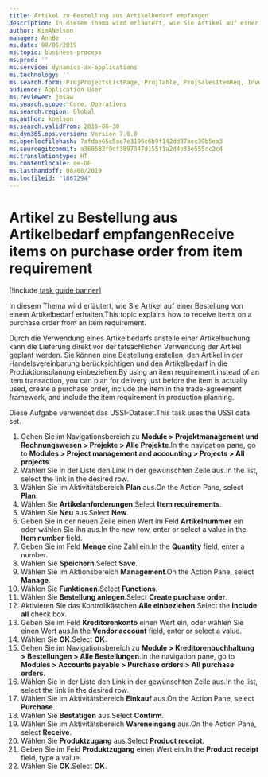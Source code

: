 ```yaml
---
title: Artikel zu Bestellung aus Artikelbedarf empfangen
description: In diesem Thema wird erläutert, wie Sie Artikel auf einer Bestellung von einem Artikelbedarf erhalten.
author: KimANelson
manager: AnnBe
ms.date: 08/06/2019
ms.topic: business-process
ms.prod: ''
ms.service: dynamics-ax-applications
ms.technology: ''
ms.search.form: ProjProjectsListPage, ProjTable, ProjSalesItemReq, InventItemIdLookupSimple, PurchCreateFromSalesOrder, VendAccountItemLookup, PurchTable, PurchEditLines
audience: Application User
ms.reviewer: josaw
ms.search.scope: Core, Operations
ms.search.region: Global
ms.author: knelson
ms.search.validFrom: 2016-06-30
ms.dyn365.ops.version: Version 7.0.0
ms.openlocfilehash: 7afdae65c5ae7e3196c6b9f142dd87aec39b5ea3
ms.sourcegitcommit: a368682f9cf3897347d155f1a2d4b33e555cc2c4
ms.translationtype: HT
ms.contentlocale: de-DE
ms.lasthandoff: 08/08/2019
ms.locfileid: "1867294"
---
```

# <a name="receive-items-on-purchase-order-from-item-requirement"></a><span data-ttu-id="e1cf4-103">Artikel zu Bestellung aus Artikelbedarf empfangen</span><span class="sxs-lookup"><span data-stu-id="e1cf4-103">Receive items on purchase order from item requirement</span></span>

[!include [task guide banner](../../includes/task-guide-banner.md)]

<span data-ttu-id="e1cf4-104">In diesem Thema wird erläutert, wie Sie Artikel auf einer Bestellung von einem Artikelbedarf erhalten.</span><span class="sxs-lookup"><span data-stu-id="e1cf4-104">This topic explains how to receive items on a purchase order from an item requirement.</span></span>

<span data-ttu-id="e1cf4-105">Durch die Verwendung eines Artikelbedarfs anstelle einer Artikelbuchung kann die Lieferung direkt vor der tatsächlichen Verwendung der Artikel geplant werden. Sie können eine Bestellung erstellen, den Artikel in der Handelsvereinbarung berücksichtigen und den Artikelbedarf in die Produktionsplanung einbeziehen.</span><span class="sxs-lookup"><span data-stu-id="e1cf4-105">By using an item requirement instead of an item transaction, you can plan for delivery just before the item is actually used, create a purchase order, include the item in the trade-agreement framework, and include the item requirement in production planning.</span></span> 

<span data-ttu-id="e1cf4-106">Diese Aufgabe verwendet das USSI-Dataset.</span><span class="sxs-lookup"><span data-stu-id="e1cf4-106">This task uses the USSI data set.</span></span>

1. <span data-ttu-id="e1cf4-107">Gehen Sie im Navigationsbereich zu **Module > Projektmanagement und Rechnungswesen > Projekte > Alle Projekte**.</span><span class="sxs-lookup"><span data-stu-id="e1cf4-107">In the navigation pane, go to **Modules > Project management and accounting > Projects > All projects**.</span></span>
2. <span data-ttu-id="e1cf4-108">Wählen Sie in der Liste den Link in der gewünschten Zeile aus.</span><span class="sxs-lookup"><span data-stu-id="e1cf4-108">In the list, select the link in the desired row.</span></span>
3. <span data-ttu-id="e1cf4-109">Wählen Sie im Aktivitätsbereich **Plan** aus.</span><span class="sxs-lookup"><span data-stu-id="e1cf4-109">On the Action Pane, select **Plan**.</span></span>
4. <span data-ttu-id="e1cf4-110">Wählen Sie **Artikelanforderungen**.</span><span class="sxs-lookup"><span data-stu-id="e1cf4-110">Select **Item requirements**.</span></span>
5. <span data-ttu-id="e1cf4-111">Wählen Sie **Neu** aus.</span><span class="sxs-lookup"><span data-stu-id="e1cf4-111">Select **New**.</span></span>
6. <span data-ttu-id="e1cf4-112">Geben Sie in der neuen Zeile einen Wert im Feld **Artikelnummer** ein oder wählen Sie ihn aus.</span><span class="sxs-lookup"><span data-stu-id="e1cf4-112">In the new row, enter or select a value in the **Item number** field.</span></span>
7. <span data-ttu-id="e1cf4-113">Geben Sie im Feld **Menge** eine Zahl ein.</span><span class="sxs-lookup"><span data-stu-id="e1cf4-113">In the **Quantity** field, enter a number.</span></span>
8. <span data-ttu-id="e1cf4-114">Wählen Sie **Speichern**.</span><span class="sxs-lookup"><span data-stu-id="e1cf4-114">Select **Save**.</span></span>
9. <span data-ttu-id="e1cf4-115">Wählen Sie im Aktionsbereich **Management**.</span><span class="sxs-lookup"><span data-stu-id="e1cf4-115">On the Action Pane, select **Manage**.</span></span>
10. <span data-ttu-id="e1cf4-116">Wählen Sie **Funktionen**.</span><span class="sxs-lookup"><span data-stu-id="e1cf4-116">Select **Functions**.</span></span>
11. <span data-ttu-id="e1cf4-117">Wählen Sie **Bestellung anlegen**.</span><span class="sxs-lookup"><span data-stu-id="e1cf4-117">Select **Create purchase order**.</span></span>
12. <span data-ttu-id="e1cf4-118">Aktivieren Sie das Kontrollkästchen **Alle einbeziehen**.</span><span class="sxs-lookup"><span data-stu-id="e1cf4-118">Select the **Include all** check box.</span></span>
13. <span data-ttu-id="e1cf4-119">Geben Sie im Feld **Kreditorenkonto** einen Wert ein, oder wählen Sie einen Wert aus.</span><span class="sxs-lookup"><span data-stu-id="e1cf4-119">In the **Vendor account** field, enter or select a value.</span></span>
14. <span data-ttu-id="e1cf4-120">Wählen Sie **OK**.</span><span class="sxs-lookup"><span data-stu-id="e1cf4-120">Select **OK**.</span></span>
15. <span data-ttu-id="e1cf4-121">Gehen Sie im Navigationsbereich zu **Module > Kreditorenbuchhaltung > Bestellungen > Alle Bestellungen**.</span><span class="sxs-lookup"><span data-stu-id="e1cf4-121">In the navigation pane, go to **Modules > Accounts payable > Purchase orders > All purchase orders**.</span></span>
16. <span data-ttu-id="e1cf4-122">Wählen Sie in der Liste den Link in der gewünschten Zeile aus.</span><span class="sxs-lookup"><span data-stu-id="e1cf4-122">In the list, select the link in the desired row.</span></span>
17. <span data-ttu-id="e1cf4-123">Wählen Sie im Aktivitätsbereich **Einkauf** aus.</span><span class="sxs-lookup"><span data-stu-id="e1cf4-123">On the Action Pane, select **Purchase**.</span></span>
18. <span data-ttu-id="e1cf4-124">Wählen Sie **Bestätigen** aus.</span><span class="sxs-lookup"><span data-stu-id="e1cf4-124">Select **Confirm**.</span></span>
19. <span data-ttu-id="e1cf4-125">Wählen Sie im Aktivitätsbereich **Wareneingang** aus.</span><span class="sxs-lookup"><span data-stu-id="e1cf4-125">On the Action Pane, select **Receive**.</span></span>
20. <span data-ttu-id="e1cf4-126">Wählen Sie **Produktzugang** aus.</span><span class="sxs-lookup"><span data-stu-id="e1cf4-126">Select **Product receipt**.</span></span>
21. <span data-ttu-id="e1cf4-127">Geben Sie im Feld **Produktzugang** einen Wert ein.</span><span class="sxs-lookup"><span data-stu-id="e1cf4-127">In the **Product receipt** field, type a value.</span></span>
22. <span data-ttu-id="e1cf4-128">Wählen Sie **OK**.</span><span class="sxs-lookup"><span data-stu-id="e1cf4-128">Select **OK**.</span></span>

